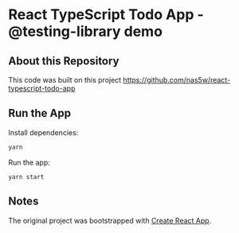 # React TypeScript Todo App - @testing-library demo

## About this Repository

This code was built on this project https://github.com/nas5w/react-typescript-todo-app

## Run the App

Install dependencies:

```bash
yarn
```

Run the app:

```
yarn start
```

## Notes

The original project was bootstrapped with [Create React App](https://github.com/facebook/create-react-app).
